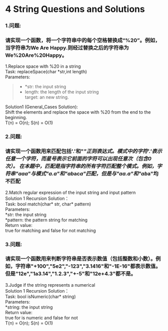 4 String Questions and Solutions
====

### 1.问题:<br/>
### 请实现一个函数，将一个字符串中的每个空格替换成“%20”。例如，当字符串为We Are Happy.则经过替换之后的字符串为We%20Are%20Happy。<br/>

1.Replace space with %20 in a string <br/>
Task: replaceSpace(char *str,int length)<br/>
Parameters:<br/>
> + *str: the input string<br/>
> + length: the length of the input string<br/>
target:  an new string.<br/> 

Solution1 (General_Cases Solution):<br/>
Shift the elements and replace the space with %20 from the end to the beginning.<br/>
T(n) = O(n); S(n) = O(1)<br/>

### 2.问题:<br/>
### 请实现一个函数用来匹配包括'.'和"*"正则表达式。模式中的字符'.'表示任意一个字符，而星号表示它前面的字符可以出现任意次（包含0次）。 在本题中，匹配是指字符串的所有字符匹配整个模式。例如，字符串"aaa"与模式"a.a"和"ab*ac*a"匹配，但是与"aa.a"和"ab*a"均不匹配 <br/>

2.Match regular expression of the input string and input pattern<br/>
Solution 1 Recursion Solution：<br/>
Task: bool match(char* str, char* pattern)<br/>
Parameters:<br/>
         *str: the input string<br/>
         *pattern: the pattern string for matching<br/>
Return value:<br/>
         true for matching and false for not matching<br/>
         
### 3.问题:<br/>
### 请实现一个函数用来判断字符串是否表示数值（包括整数和小数）。例如，字符串"+100","5e2","-123","3.1416"和"-1E-16"都表示数值。 但是"12e","1a3.14","1.2.3","+-5"和"12e+4.3"都不是。 <br/>

3.Judge if the string represents a numerical<br/>
Solution 1 Recursion Solution：<br/>
Task: bool isNumeric(char* string)<br/>
Parameters:<br/>
         *string: the input string<br/>
Return value:<br/>
         true for is numeric and false for not<br/>
T(n) = O(n); S(n) = O(1)<br/>

